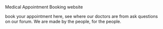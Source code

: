 Medical Appointment Booking website



book your appointment here, see where our doctors are from
ask questions on our forum. We are made by the people, for the people. 
